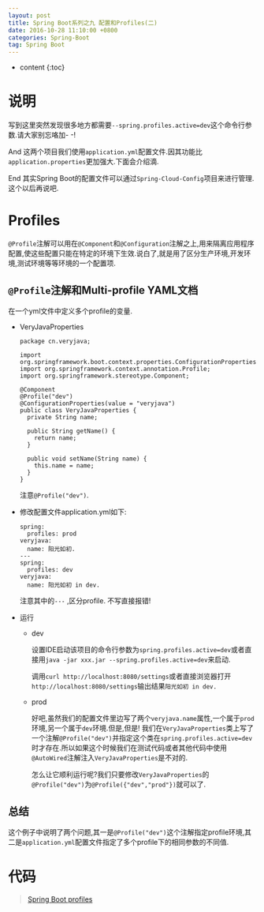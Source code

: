 ```yaml
---
layout: post
title: Spring Boot系列之九 配置和Profiles(二)
date: 2016-10-28 11:10:00 +0800
categories: Spring-Boot
tag: Spring Boot
---
```


* content
{:toc}

说明
====
写到这里突然发现很多地方都需要`--spring.profiles.active=dev`这个命令行参数.请大家别忘咯加- -!

And 这两个项目我们使用`application.yml`配置文件.因其功能比`application.properties`更加强大.下面会介绍滴.

End 其实Spring Boot的配置文件可以通过`Spring-Cloud-Config`项目来进行管理.这个以后再说吧.

Profiles
====
`@Profile`注解可以用在`@Component`和`@Configuration`注解之上,用来隔离应用程序配置,使这些配置只能在特定的环境下生效.说白了,就是用了区分生产环境,开发环境,测试环境等等环境的一个配置项.

## `@Profile`注解和Multi-profile YAML文档

在一个yml文件中定义多个profile的变量.

* VeryJavaProperties

      package cn.veryjava;

      import org.springframework.boot.context.properties.ConfigurationProperties;
      import org.springframework.context.annotation.Profile;
      import org.springframework.stereotype.Component;

      @Component
      @Profile("dev")
      @ConfigurationProperties(value = "veryjava")
      public class VeryJavaProperties {
        private String name;

        public String getName() {
          return name;
        }

        public void setName(String name) {
          this.name = name;
        }
      }

  注意`@Profile("dev")`.

* 修改配置文件application.yml如下:

      spring:
        profiles: prod
      veryjava:
        name: 阳光如初.
      ---
      spring:
        profiles: dev
      veryjava:
        name: 阳光如初 in dev.

  注意其中的`---` ,区分profile. 不写直接报错!

* 运行

  * dev

    设置IDE启动该项目的命令行参数为`spring.profiles.active=dev`或者直接用`java -jar xxx.jar --spring.profiles.active=dev`来启动.

    调用`curl http://localhost:8080/settings`或者直接浏览器打开`http://localhost:8080/settings`输出结果`阳光如初 in dev.`

  * prod

    好吧,虽然我们的配置文件里边写了两个`veryjava.name`属性,一个属于`prod`环境,另一个属于`dev`环境.但是,但是! 我们在`VeryJavaProperties`类上写了一个注解`@Profile("dev")`并指定这个类在`spring.profiles.active=dev`时才存在.所以如果这个时候我们在测试代码或者其他代码中使用`@AutoWired`注解注入`VeryJavaProperties`是不对的.

    怎么让它顺利运行呢?我们只要修改`VeryJavaProperties`的`@Profile("dev")`为`@Profile({"dev","prod"})`就可以了.

## 总结

  这个例子中说明了两个问题,其一是`@Profile("dev")`这个注解指定profile环境,其二是`application.yml`配置文件指定了多个profile下的相同参数的不同值.

代码
===
> [Spring Boot profiles](https://github.com/sunshineasbefore/veryjava.spring.boot/tree/master/profiles)
